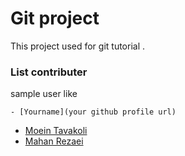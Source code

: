# Git project 

This project used for git tutorial . 

### List contributer 

sample user like

 `- [Yourname](your github profile url)`

- [Moein Tavakoli]( https://github.com/MoeinTavakoli ) 
- [Mahan Rezaei]( https://github.com/mahanrezaie )
